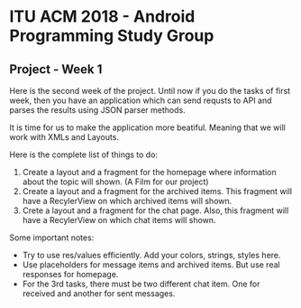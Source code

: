 # ITU ACM 2018 - Android Programming Study Group
## Project - Week 1

Here is the second week of the project. Until now if you do the tasks of first week, then you have an application which can send requsts to API and parses the results using JSON parser methods.

It is time for us to make the application more beatiful. Meaning that we will work with XMLs and Layouts.

Here is the complete list of things to do:

1. Create a layout and a fragment for the homepage where information about the topic will shown. (A Film for our project)
2. Create a layout and a fragment for the archived items. This fragment will have a RecylerView on which archived items will shown.
3. Crete a layout and a fragment for the chat page. Also, this fragment  will have a RecylerView on which chat items will shown.


Some important notes:

* Try to use res/values efficiently. Add your colors, strings, styles here.
* Use placeholders for message items and archived items. But use real responses for homepage.
* For the 3rd tasks, there must be two different chat item. One for received and another for sent messages.
